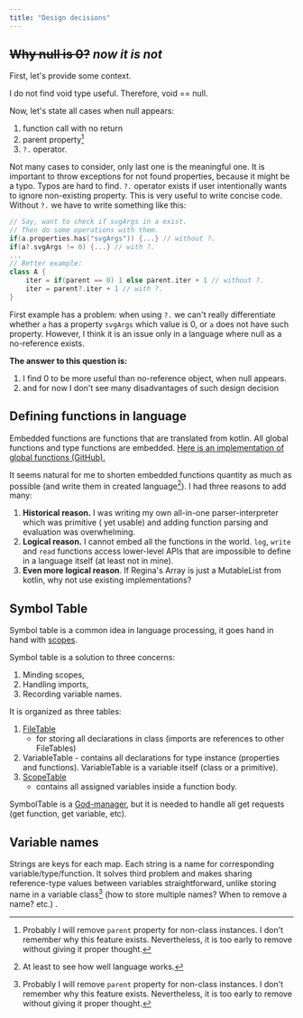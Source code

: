 ```yaml
---
title: "Design decisions"
---
```


## ~~Why null is 0?~~ *now it is not*

First, let's provide some context.

I do not find void type useful. Therefore, void == null.

Now, let's state all cases when null appears:

1. function call with no return
2. parent property[^1]
3. `?.` operator.

Not many cases to consider, only last one is the meaningful one. It is important to throw
exceptions for not found properties, because it might be a typo. Typos are hard to find. `?.`
operator exists if user intentionally wants to ignore non-existing property. This is very useful to
write concise code. Without `?.` we have to write something like this:

```kotlin
// Say, want to check if svgArgs in a exist. 
// Then do some operations with them.
if(a.properties.has("svgArgs")) {...} // without ?.
if(a?.svgArgs != 0) {...} // with ?.
...
// Better example:
class A {
    iter = if(parent == 0) 1 else parent.iter + 1 // without ?.
    iter = parent?.iter + 1 // with ?.
}
```

First example has a problem: when using `?.` we can't really differentiate whether `a` has a
property `svgArgs` which value is 0, or `a` does not have such property. However, I think it is an
issue only in a language where null as a no-reference exists.

**The answer to this question is:**

1. I find 0 to be more useful than no-reference object, when null appears.
2. and for now I don't see many disadvantages of such design decision

## Defining functions in language

Embedded functions are functions that are translated from kotlin. All global functions and
type functions are embedded.
[Here is an implementation of global functions (GitHub).](https://github.com/llesha/Regina/blob/ab48513b0a11ed21e710eec94660b7951137eafb/src/commonMain/kotlin/evaluation/FunctionFactory.kt#L49)

It seems natural for me to shorten embedded functions quantity as much as possible (and write them
in created language[^2]). I had three reasons to add many:

1. **Historical reason.** I was writing my own all-in-one parser-interpreter which was primitive (
   yet usable) and adding
   function parsing and evaluation was overwhelming.
2. **Logical reason.** I cannot embed all the functions in the world. `log`, `write` and `read`
   functions access lower-level APIs that are impossible to define in
   a language itself (at least not in mine).
3. **Even more logical reason**. If Regina's Array is just a MutableList from kotlin, why not use
   existing implementations?

[^1]: Probably I will remove `parent` property for non-class instances. I don't remember why this
feature exists. Nevertheless, it is too early to remove without giving it proper thought.

[^2]: At least to see how well language works.

## Symbol Table

Symbol table is a common idea in language processing, it goes hand in hand
with [scopes](../docs/Scopes.md).

Symbol table is a solution to three concerns:

1. Minding scopes,
2. Handling imports,
3. Recording variable names.

It is organized as three tables:

1. [FileTable](https://github.com/llesha/Regina/blob/master/src/commonMain/kotlin/table/FileTable.kt)
    - for storing all declarations in class (imports are references to other FileTables)
2. VariableTable - contains all declarations for type instance (properties and functions).
   VariableTable is a variable itself (class or a primitive).
3. [ScopeTable](https://github.com/llesha/Regina/blob/master/src/commonMain/kotlin/table/ScopeTable.kt)
    - contains all assigned variables inside a function body.

SymbolTable is a [God-manager](https://en.wikipedia.org/wiki/God_object), but it is needed to
handle all get requests (get function, get variable, etc).

## Variable names

Strings are keys for each map. Each string is a name for corresponding variable/type/function. It
solves third problem
and makes sharing reference-type values between variables straightforward, unlike storing name in
a variable class[^1] (how to store multiple names? When to
remove a name? etc.)
.

[^1]: at first I implemented this design. Then I created SymbolTable and had many refactorings
before finally decomposing it into three different classes-tables.